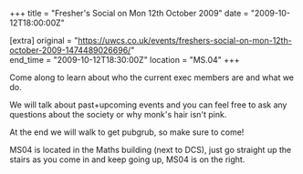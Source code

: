 +++
title = "Fresher's Social on Mon 12th October 2009"
date = "2009-10-12T18:00:00Z"

[extra]
original = "https://uwcs.co.uk/events/freshers-social-on-mon-12th-october-2009-1474489026696/"    
end_time = "2009-10-12T18:30:00Z"
location = "MS.04"
+++

Come along to learn about who the current exec members are and what we do.

We will talk about past+upcoming events and you can feel free to ask any questions about the society or why monk's hair isn't pink.

At the end we will walk to get pubgrub, so make sure to come\!

MS04 is located in the Maths building (next to DCS), just go straight up the stairs as you come in and keep going up, MS04 is on the right.

